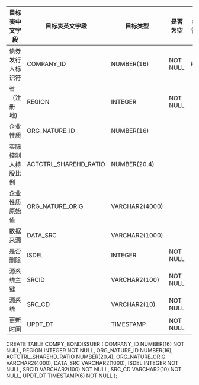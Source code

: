 <!--sec data-title="债券发行人信息表" data-id="section0" data-show=true ces-->

| 目标表中文字段   | 目标表英文字段               | 目标类型           | 是否为空     | 主键   | 备注                                    |
| --------- | --------------------- | -------------- | -------- | ---- | ------------------------------------- |
| 债券发行人标识符  | COMPANY_ID            | NUMBER(16)     | NOT NULL | PK   | COMPANY_NM                            |
| 省（注册地)    | REGION                | INTEGER        | NOT NULL |      | LKP_REGION.REGION_CD                  |
| 企业性质      | ORG_NATURE_ID         | NUMBER(16)     |          |      | LKP_CHARCODE where   CONSTANT_TYPE=46 |
| 实际控制人持股比例 | ACTCTRL_SHAREHD_RATIO | NUMBER(20,4)   |          |      |                                       |
| 企业性质原始值   | ORG_NATURE_ORIG       | VARCHAR2(4000) |          |      |                                       |
| 数据来源      | DATA_SRC              | VARCHAR2(1000) |          |      |                                       |
| 是否删除      | ISDEL                 | INTEGER        | NOT NULL |      |                                       |
| 源系统主键     | SRCID                 | VARCHAR2(100)  | NOT NULL |      | RECORD_SID                            |
| 源系统       | SRC_CD                | VARCHAR2(10)   | NOT NULL |      | "EXPERT"                              |
| 更新时间      | UPDT_DT               | TIMESTAMP      | NOT NULL |      |                                       |
<!--endsec-->

<!--sec data-title="DDL" data-id="section1" data-show=true ces-->

   CREATE TABLE
    COMPY_BONDISSUER
    (
        COMPANY_ID NUMBER(16) NOT NULL,
        REGION INTEGER NOT NULL,
        ORG_NATURE_ID NUMBER(16),
        ACTCTRL_SHAREHD_RATIO NUMBER(20,4),
        ORG_NATURE_ORIG VARCHAR2(4000),
        DATA_SRC VARCHAR2(1000),
        ISDEL INTEGER NOT NULL,
        SRCID VARCHAR2(100) NOT NULL,
        SRC_CD VARCHAR2(10) NOT NULL,
        UPDT_DT TIMESTAMP(6) NOT NULL
    );
<!--endsec-->
